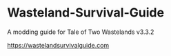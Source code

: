 # Wasteland-Survival-Guide

A modding guide for Tale of Two Wastelands v3.3.2

https://wastelandsurvivalguide.com
